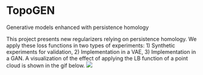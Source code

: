# TopoGEN

Generative models enhanced with persistence homology

This project presents new regularizers relying on persistence homology. We apply these loss functions in two types of experiments: 1) Synthetic experiments for validation, 2) Implementation in a VAE, 3) Implementation in a GAN. A visualization of the effect of applying the LB function of a point cloud is shown in the gif below. ![](https://github.com/JackBJ23/TopoGEN/test1_gif.gif)
